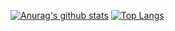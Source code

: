 <!--
**TRV449/TRV449** is a ✨ _special_ ✨ repository because its `README.md` (this file) appears on your GitHub profile.

Here are some ideas to get you started:

- 🔭 I’m currently working on ...
- 🌱 I’m currently learning ...
- 👯 I’m looking to collaborate on ...
- 🤔 I’m looking for help with ...
- 💬 Ask me about ...
- 📫 How to reach me: ...
- 😄 Pronouns: ...
- ⚡ Fun fact: ...
-->
  [![Anurag's github stats](https://github-readme-stats.vercel.app/api?username=TRV449)](https://github.com/anuraghazra/github-readme-stats)
[![Top Langs](https://github-readme-stats.vercel.app/api/top-langs/?username=TRV449)](https://github.com/anuraghazra/github-readme-stats)
